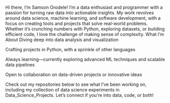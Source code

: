 Hi there, I’m Samson Orodele! 
I’m a data enthusiast and programmer with a passion for turning raw data into actionable insights. My work revolves around data science, machine learning, and software development, with a focus on creating tools and projects that solve real-world problems. Whether it’s crunching numbers with Python, exploring datasets, or building efficient code, I love the challenge of making sense of complexity.
What I’m About
 Diving deep into data analysis and visualization  

 Crafting projects in Python, with a sprinkle of other languages  

 Always learning—currently exploring advanced ML techniques and scalable data pipelines  

 Open to collaboration on data-driven projects or innovative ideas

Check out my repositories below to see what I’ve been working on, including my collection of data science experiments in Data_Science_Projects. Let’s connect if you’re into data, code, or both!


